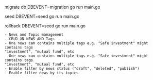migrate db
DBEVENT=migration go run main.go

seed
DBEVENT=seed go run main.go

rollback
DBEVENT=seed go run main.go

```
- News and Topic management
- CRUD ON NEWS AND Tags
- One news can contains multiple tags e.g. "Safe investment" might contains tags
"investment", "mutual fund", etc
- One news can contains multiple tags e.g. "Safe investment" might contains tags
"investment", "mutual fund", etc
- Enable filter by news status ("draft", "deleted", "publish")
- Enable filter news by its topics
```